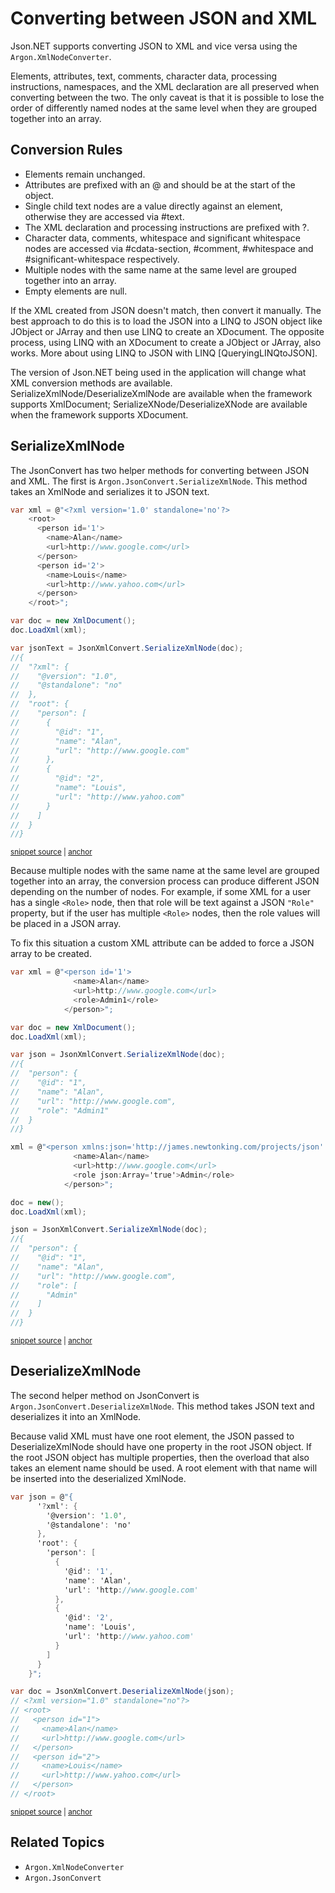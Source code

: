 # Converting between JSON and XML

Json.NET supports converting JSON to XML and vice versa using the `Argon.XmlNodeConverter`.

Elements, attributes, text, comments, character data, processing instructions, namespaces, and the XML declaration are all preserved when converting between the two. The only caveat is that it is possible to lose the order of differently named nodes at the same level when they are grouped together into an array.


## Conversion Rules

 * Elements remain unchanged.
 * Attributes are prefixed with an @ and should be at the start of the object.
 * Single child text nodes are a value directly against an element, otherwise they are accessed via #text.
 * The XML declaration and processing instructions are prefixed with ?.
 * Character data, comments, whitespace and significant whitespace nodes are accessed via
  #cdata-section, #comment, #whitespace and #significant-whitespace respectively.
 * Multiple nodes with the same name at the same level are grouped together into an array.
 * Empty elements are null.

If the XML created from JSON doesn't match, then convert it manually. The best approach to do this is to load the JSON into a LINQ to JSON object like JObject or JArray and then use LINQ to create an XDocument. The opposite process, using LINQ with an XDocument to create a JObject or JArray, also works. More about using LINQ to JSON with LINQ [QueryingLINQtoJSON].

The version of Json.NET being used in the application will change what XML conversion methods are available. SerializeXmlNode/DeserializeXmlNode are available when the framework supports XmlDocument; SerializeXNode/DeserializeXNode are available when the framework supports XDocument.


## SerializeXmlNode

The JsonConvert has two helper methods for converting between JSON and XML. The first is `Argon.JsonConvert.SerializeXmlNode`. This method takes an XmlNode and serializes it to JSON text.

<!-- snippet: SerializeXmlNode -->
<a id='snippet-serializexmlnode'></a>
```cs
var xml = @"<?xml version='1.0' standalone='no'?>
    <root>
      <person id='1'>
        <name>Alan</name>
        <url>http://www.google.com</url>
      </person>
      <person id='2'>
        <name>Louis</name>
        <url>http://www.yahoo.com</url>
      </person>
    </root>";

var doc = new XmlDocument();
doc.LoadXml(xml);

var jsonText = JsonXmlConvert.SerializeXmlNode(doc);
//{
//  "?xml": {
//    "@version": "1.0",
//    "@standalone": "no"
//  },
//  "root": {
//    "person": [
//      {
//        "@id": "1",
//        "name": "Alan",
//        "url": "http://www.google.com"
//      },
//      {
//        "@id": "2",
//        "name": "Louis",
//        "url": "http://www.yahoo.com"
//      }
//    ]
//  }
//}
```
<sup><a href='/src/Tests/Documentation/ConvertingJsonAndXmlTests.cs#L14-L53' title='Snippet source file'>snippet source</a> | <a href='#snippet-serializexmlnode' title='Start of snippet'>anchor</a></sup>
<!-- endSnippet -->

Because multiple nodes with the same name at the same level are grouped together into an array, the conversion process can produce different JSON depending on the number of nodes. For example, if some XML for a user has a single `<Role>` node, then that role will be text against a JSON `"Role"` property, but if the user has multiple `<Role>` nodes, then the role values will be placed in a JSON array.

To fix this situation a custom XML attribute can be added to force a JSON array to be created.

<!-- snippet: ForceJsonArray -->
<a id='snippet-forcejsonarray'></a>
```cs
var xml = @"<person id='1'>
			  <name>Alan</name>
			  <url>http://www.google.com</url>
			  <role>Admin1</role>
			</person>";

var doc = new XmlDocument();
doc.LoadXml(xml);

var json = JsonXmlConvert.SerializeXmlNode(doc);
//{
//  "person": {
//    "@id": "1",
//    "name": "Alan",
//    "url": "http://www.google.com",
//    "role": "Admin1"
//  }
//}

xml = @"<person xmlns:json='http://james.newtonking.com/projects/json' id='1'>
			  <name>Alan</name>
			  <url>http://www.google.com</url>
			  <role json:Array='true'>Admin</role>
			</person>";

doc = new();
doc.LoadXml(xml);

json = JsonXmlConvert.SerializeXmlNode(doc);
//{
//  "person": {
//    "@id": "1",
//    "name": "Alan",
//    "url": "http://www.google.com",
//    "role": [
//      "Admin"
//    ]
//  }
//}
```
<sup><a href='/src/Tests/Documentation/ConvertingJsonAndXmlTests.cs#L101-L143' title='Snippet source file'>snippet source</a> | <a href='#snippet-forcejsonarray' title='Start of snippet'>anchor</a></sup>
<!-- endSnippet -->


## DeserializeXmlNode

The second helper method on JsonConvert is `Argon.JsonConvert.DeserializeXmlNode`. This method takes JSON text and deserializes it into an XmlNode.

Because valid XML must have one root element, the JSON passed to DeserializeXmlNode should have one property in the root JSON object. If the root JSON object has multiple properties, then the overload that also takes an element name should be used. A root element with that name will be inserted into the deserialized XmlNode.

<!-- snippet: DeserializeXmlNode -->
<a id='snippet-deserializexmlnode'></a>
```cs
var json = @"{
      '?xml': {
        '@version': '1.0',
        '@standalone': 'no'
      },
      'root': {
        'person': [
          {
            '@id': '1',
            'name': 'Alan',
            'url': 'http://www.google.com'
          },
          {
            '@id': '2',
            'name': 'Louis',
            'url': 'http://www.yahoo.com'
          }
        ]
      }
    }";

var doc = JsonXmlConvert.DeserializeXmlNode(json);
// <?xml version="1.0" standalone="no"?>
// <root>
//   <person id="1">
//     <name>Alan</name>
//     <url>http://www.google.com</url>
//   </person>
//   <person id="2">
//     <name>Louis</name>
//     <url>http://www.yahoo.com</url>
//   </person>
// </root>
```
<sup><a href='/src/Tests/Documentation/ConvertingJsonAndXmlTests.cs#L59-L95' title='Snippet source file'>snippet source</a> | <a href='#snippet-deserializexmlnode' title='Start of snippet'>anchor</a></sup>
<!-- endSnippet -->


## Related Topics

 * `Argon.XmlNodeConverter`
 * `Argon.JsonConvert`
